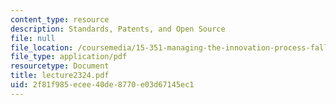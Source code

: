 ```yaml
---
content_type: resource
description: Standards, Patents, and Open Source
file: null
file_location: /coursemedia/15-351-managing-the-innovation-process-fall-2002/2f81f985ecee40de8770e03d67145ec1_lecture2324.pdf
file_type: application/pdf
resourcetype: Document
title: lecture2324.pdf
uid: 2f81f985-ecee-40de-8770-e03d67145ec1
---
```

